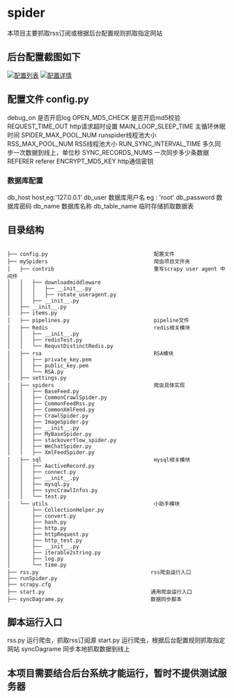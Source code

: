 # spider
本项目主要抓取rss订阅或根据后台配置规则抓取指定网站

## 后台配置截图如下

[![配置列表](http://img.tobabel.cn/2016/06/08/spider_list.png)](http://img.tobabel.cn/2016/06/08/spider_list.png)
[![配置详情](http://img.tobabel.cn/2016/06/08/spider_detail.png)](http://img.tobabel.cn/2016/06/08/spider_detail.png)


## 配置文件 config.py
  debug_on          是否开启log
  OPEN_MD5_CHECK    是否开启md5校验
  REQUEST_TIME_OUT  http请求超时设置 
  MAIN_LOOP_SLEEP_TIME    主循环休眠时间
  SPIDER_MAX_POOL_NUM     runspider线程池大小  
  RSS_MAX_POOL_NUM        RSS线程池大小
  RUN_SYNC_INTERVAL_TIME  多久同步一次数据到线上，单位秒
  SYNC_RECORDS_NUMS       一次同步多少条数据
  REFERER                 referer
  ENCRYPT_MD5_KEY         http通信密钥
  
### 数据库配置
  db_host                 host,eg:'127.0.0.1'
  db_user                 数据库用户名 eg : 'root'
  db_password             数据库密码
  db_name                 数据库名称
  db_table_name           临时存储抓取数据表 



## 目录结构

```

├── config.py                                  配置文件
├── mySpiders                                  爬虫项目文件夹
│   ├── contrib                                重写scrapy user agent 中间件
│   │   ├── downloadmiddleware
│   │   │   ├── __init__.py
│   │   │   ├── rotate_useragent.py
│   │   ├── __init__.py
│   ├── __init__.py
│   ├── items.py
│   ├── pipelines.py                           pipeline文件
│   ├── Redis                                  redis相关模块
│   │   ├── __init__.py
│   │   ├── redisTest.py
│   │   └── RequstDistinctRedis.py
│   ├── rsa                                    RSA模块
│   │   ├── private_key.pem
│   │   ├── public_key.pem
│   │   └── RSA.py
│   ├── settings.py
│   ├── spiders                                爬虫具体实现
│   │   ├── BaseFeed.py
│   │   ├── CommonCrawlSpider.py
│   │   ├── CommonFeedRss.py
│   │   ├── CommonXmlFeed.py
│   │   ├── CrawlSpider.py
│   │   ├── ImageSpider.py
│   │   ├── __init__.py
│   │   ├── MyBaseSpider.py
│   │   ├── stackoverflow_spider.py
│   │   ├── WeChatSpider.py
│   │   ├── XmlFeedSpider.py
│   ├── sql                                    mysql相关模块
│   │   ├── AactiveRecord.py
│   │   ├── connect.py
│   │   ├── __init__.py
│   │   ├── mysql.py
│   │   ├── syncCrawlInfos.py
│   │   └── test.py
│   └── utils                                  小助手模块
│       ├── CollectionHelper.py
│       ├── convert.py
│       ├── hash.py
│       ├── http.py
│       ├── httpRequest.py
│       ├── http_test.py
│       ├── __init__.py
│       ├── iterable2string.py
│       ├── log.py
│       └── time.py
├── rss.py                                    rss爬虫运行入口
├── runSpider.py
├── scrapy.cfg
├── start.py                                  通用爬虫运行入口
├── syncDagrame.py                            数据同步脚本

```  


## 脚本运行入口
  rss.py       运行爬虫，抓取rss订阅源
  start.py     运行爬虫，根据后台配置规则抓取指定网站
  syncDagrame  同步本地抓取数据到线上
  

## 本项目需要结合后台系统才能运行，暂时不提供测试服务器

